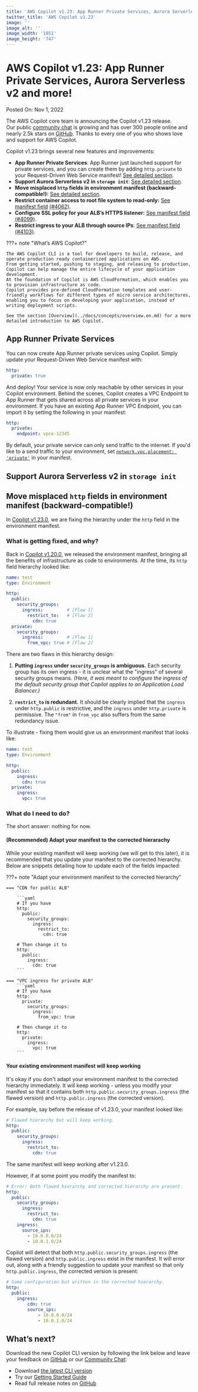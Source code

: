 ```yaml
---
title: 'AWS Copilot v1.23: App Runner Private Services, Aurora Serverless v2 and more!'
twitter_title: 'AWS Copilot v1.23'
image: ''
image_alt: ''
image_width: '1051'
image_height: '747'
---
```


# AWS Copilot v1.23: App Runner Private Services, Aurora Serverless v2 and more!

Posted On: Nov 1, 2022

The AWS Copilot core team is announcing the Copilot v1.23 release.   
Our public [сommunity сhat](https://gitter.im/aws/copilot-cli) is growing and has over 300 people online and nearly 2.5k stars on [GitHub](http://github.com/aws/copilot-cli/).
Thanks to every one of you who shows love and support for AWS Copilot.

Copilot v1.23 brings several new features and improvements:

- **App Runner Private Services**: App Runner just launched support for private services, and you can create them by adding `http.private` to your Request-Driven Web Service manifest! [See detailed section](#app-runner-private-services).
- **Support Aurora Serverless v2 in `storage init`**: [See detailed section](#support-aurora-serverless-v2-in-storage-init).
- **Move misplaced `http` fields in environment manifest (backward-compatible!):** [See detailed section](#move-misplaced-http-fields-in-environment-manifest-backward-compatible).
- **Restrict container access to root file system to read-only:** [See manifest field](https://aws.github.io/copilot-cli/docs/manifest/lb-web-service/#storage-readonlyfs) [(#4062)](https://github.com/aws/copilot-cli/pull/4062).
- **Configure SSL policy for your ALB’s HTTPS listener:** [See manifest field](https://aws.github.io/copilot-cli/docs/manifest/environment/#http-public-sslpolicy) [(#4099)](https://github.com/aws/copilot-cli/pull/4099).
- **Restrict ingress to your ALB through source IPs**: [See manifest field](https://aws.github.io/copilot-cli/docs/manifest/environment/#http-public-ingress-source-ips) [(#4103)](https://github.com/aws/copilot-cli/pull/4103).


???+ note "What’s AWS Copilot?"

    The AWS Copilot CLI is a tool for developers to build, release, and operate production ready containerized applications on AWS.
    From getting started, pushing to staging, and releasing to production, Copilot can help manage the entire lifecycle of your application development.
    At the foundation of Copilot is AWS CloudFormation, which enables you to provision infrastructure as code.
    Copilot provides pre-defined CloudFormation templates and user-friendly workflows for different types of micro service architectures,
    enabling you to focus on developing your application, instead of writing deployment scripts.

    See the section [Overview](../docs/concepts/overview.en.md) for a more detailed introduction to AWS Copilot.

## App Runner Private Services
You can now create App Runner private services using Copilot. Simply update your Request-Driven Web Service manifest with:
```yaml
http:
  private: true
```
And deploy! Your service is now only reachable by other services in your Copilot environment.
Behind the scenes, Copilot creates a VPC Endpoint to App Runner that gets shared across all private services in your environment.
If you have an existing App Runner VPC Endpoint, you can import it by setting the following in your manifest:
```yaml
http:
  private:
    endpoint: vpce-12345
```
By default, your private service can only send traffic to the internet.
If you'd like to a send traffic to your environment, set [`network.vpc.placement: 'private'`](../../docs/manifest/rd-web-service/#network-vpc-placement) in your manifest.

## Support Aurora Serverless v2 in `storage init`

## Move misplaced `http` fields in environment manifest (backward-compatible!)

In [Copilot v1.23.0](https://github.com/aws/copilot-cli/releases/tag/v1.23.0), we are fixing the hierarchy
under the `http` field in the environment manifest.

### What is getting fixed, and why?
Back in [Copilot v1.20.0](https://aws.github.io/copilot-cli/blogs/release-v120/), we released the environment manifest,
bringing all the benefits of infrastructure as code to environments. At the time, its `http` field hierarchy looked like:
```yaml
name: test
type: Environment

http:
  public:
    security_groups:
      ingress:         # [Flaw 1]
        restrict_to:   # [Flaw 2]
          cdn: true
  private:
    security_groups:
      ingress:         # [Flaw 1]
        from_vpc: true # [Flaw 2]
```
There are two flaws in this hierarchy design:

1. **Putting `ingress` under `security_groups` is ambiguous.** Each security group has its own ingress - it is unclear what
   the "ingress" of several security groups means. *(Here, it was meant to configure the ingress of
   the default security group that Copilot applies to an Application Load Balancer.)*

2. **`restrict_to` is redundant.** It should be clearly implied that the `ingress` under `http.public` is restrictive,
   and the `ingress` under `http.private` is permissive. The `"from"` in `from_vpc` also suffers from the same redundancy issue.

To illustrate - fixing them would give us an environment manifest that looks like:
```yaml
name: test
type: Environment

http:
  public:
    ingress:
      cdn: true
  private:
    ingress:
      vpc: true
```

### What do I need to do?

The short answer: nothing for now.

#### (Recommended) Adapt your manifest to the corrected hierarachy
While your existing manifest will keep working (we will get to this later), it is recommended that you update your manifest to the corrected hierarchy. 
Below are snippets detailing how to update each of the fields impacted:

???+ note "Adapt your environment manifest to the corrected hierarchy"

    === "CDN for public ALB"

        ```yaml
        # If you have
        http:
          public:
            security_groups:
              ingress:      
                restrict_to: 
                  cdn: true
        
        # Then change it to
        http:
          public:
            ingress:
              cdn: true
        ```

    === "VPC ingress for private ALB"
        ```yaml
        # If you have
        http:
          private:
            security_groups:
              ingress:      
                from_vpc: true
        
        # Then change it to
        http:
          private:
            ingress:
              vpc: true
        ```


#### Your existing environment manifest will keep working
It's okay if you don't adapt your environment manifest to the corrected hierarchy immediately. It will keep working - unless you modify your manifest so that it contains both `http.public.security_groups.ingress` (the flawed version) 
and `http.public.ingress` (the corrected version).

For example, say before the release of v1.23.0, your manifest looked like:
```yaml
# Flawed hierarchy but will keep working.
http:
  public:
    security_groups:
      ingress:      
        restrict_to: 
          cdn: true
```
The same manifest will keep working after v1.23.0.

However, if at some point you modify the manifest to:
```yaml
# Error! Both flawed hierarchy and corrected hierarchy are present.
http:
  public:
    security_groups:
      ingress:      
        restrict_to: 
          cdn: true
    ingress:
      source_ips:
        - 10.0.0.0/24
        - 10.0.1.0/24
```
Copilot will detect that both  `http.public.security_groups.ingress` (the flawed version) and
`http.public.ingress` exist in the manifest. It will error out, along with a friendly suggestion to update your manifest
so that only `http.public.ingress`, the corrected version is present:
```yaml
# Same configuration but written in the corrected hierarchy.
http:
  public:
    ingress:
        cdn: true
        source_ips:
            - 10.0.0.0/24
            - 10.0.1.0/24
```
## What’s next?

Download the new Copilot CLI version by following the link below and leave your feedback on [GitHub](https://github.com/aws/copilot-cli/) or our [Community Chat](https://gitter.im/aws/copilot-cli):

- Download [the latest CLI version](../docs/getting-started/install.en.md)
- Try our [Getting Started Guide](../docs/getting-started/first-app-tutorial.en.md)
- Read full release notes on [GitHub](https://github.com/aws/copilot-cli/releases/tag/v1.23.0)
